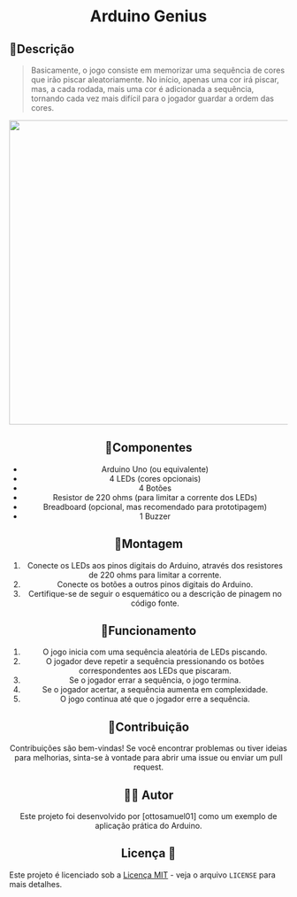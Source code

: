 # <p align="center">Arduino Genius</p>

## 🔹Descrição
>Basicamente, o jogo consiste em memorizar uma sequência de cores que irão piscar aleatoriamente. No início, apenas uma cor irá piscar, mas, a cada rodada, mais uma cor é adicionada a sequência, tornando cada vez mais difícil para o jogador guardar a ordem das cores.


<a align="center" p>
  <img width="550" src='https://raw.githubusercontent.com/ottosamuel01/Arduino_genius/main/genius_game.png'>
</p>


## 🔹Componentes
- Arduino Uno (ou equivalente)
- 4 LEDs (cores opcionais)
- 4 Botões
- Resistor de 220 ohms (para limitar a corrente dos LEDs)
- Breadboard (opcional, mas recomendado para prototipagem)
- 1 Buzzer

## 🔹Montagem
1. Conecte os LEDs aos pinos digitais do Arduino, através dos resistores de 220 ohms para limitar a corrente.
2. Conecte os botões a outros pinos digitais do Arduino.
3. Certifique-se de seguir o esquemático ou a descrição de pinagem no código fonte.

## 🔹Funcionamento
1. O jogo inicia com uma sequência aleatória de LEDs piscando.
2. O jogador deve repetir a sequência pressionando os botões correspondentes aos LEDs que piscaram.
3. Se o jogador errar a sequência, o jogo termina.
4. Se o jogador acertar, a sequência aumenta em complexidade.
5. O jogo continua até que o jogador erre a sequência.

## 🔹Contribuição
Contribuições são bem-vindas! Se você encontrar problemas ou tiver ideias para melhorias, sinta-se à vontade para abrir uma issue ou enviar um pull request.

## 🧑‍💻 Autor
Este projeto foi desenvolvido por [ottosamuel01] como um exemplo de aplicação prática do Arduino.

## Licença 📜
Este projeto é licenciado sob a [Licença MIT](https://opensource.org/licenses/MIT) - veja o arquivo `LICENSE` para mais detalhes.
